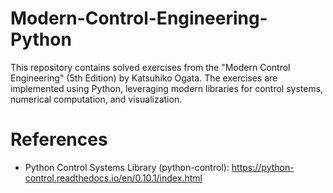 # Modern-Control-Engineering-Python
This repository contains solved exercises from the "Modern Control Engineering" (5th Edition) by Katsuhiko Ogata. The exercises are implemented using Python, leveraging modern libraries for control systems, numerical computation, and visualization.

# References

+ Python Control Systems Library (python-control): https://python-control.readthedocs.io/en/0.10.1/index.html